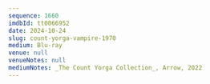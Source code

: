 ```yaml
---
sequence: 1660
imdbId: tt0066952
date: 2024-10-24
slug: count-yorga-vampire-1970
medium: Blu-ray
venue: null
venueNotes: null
mediumNotes: _The Count Yorga Collection_, Arrow, 2022
---
```


